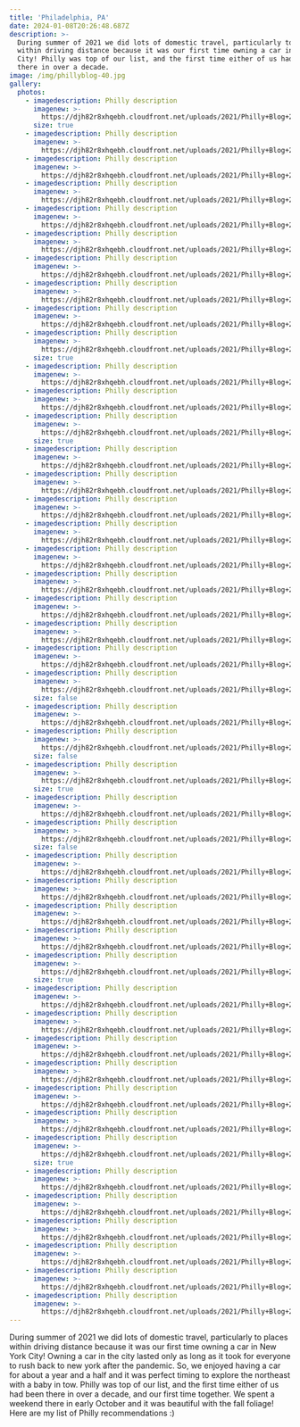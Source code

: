 ```yaml
---
title: 'Philadelphia, PA'
date: 2024-01-08T20:26:48.687Z
description: >-
  During summer of 2021 we did lots of domestic travel, particularly to places
  within driving distance because it was our first time owning a car in New York
  City! Philly was top of our list, and the first time either of us had been
  there in over a decade.
image: /img/phillyblog-40.jpg
gallery:
  photos:
    - imagedescription: Philly description
      imagenew: >-
        https://djh82r8xhqebh.cloudfront.net/uploads/2021/Philly+Blog+2/PhillyBlog-1.jpg
      size: true
    - imagedescription: Philly description
      imagenew: >-
        https://djh82r8xhqebh.cloudfront.net/uploads/2021/Philly+Blog+2/PhillyBlog-2.jpg
    - imagedescription: Philly description
      imagenew: >-
        https://djh82r8xhqebh.cloudfront.net/uploads/2021/Philly+Blog+2/PhillyBlog-3.jpg
    - imagedescription: Philly description
      imagenew: >-
        https://djh82r8xhqebh.cloudfront.net/uploads/2021/Philly+Blog+2/PhillyBlog-4.jpg
    - imagedescription: Philly description
      imagenew: >-
        https://djh82r8xhqebh.cloudfront.net/uploads/2021/Philly+Blog+2/PhillyBlog-5.jpg
    - imagedescription: Philly description
      imagenew: >-
        https://djh82r8xhqebh.cloudfront.net/uploads/2021/Philly+Blog+2/PhillyBlog-6.jpg
    - imagedescription: Philly description
      imagenew: >-
        https://djh82r8xhqebh.cloudfront.net/uploads/2021/Philly+Blog+2/PhillyBlog-7.jpg
    - imagedescription: Philly description
      imagenew: >-
        https://djh82r8xhqebh.cloudfront.net/uploads/2021/Philly+Blog+2/PhillyBlog-8.jpg
    - imagedescription: Philly description
      imagenew: >-
        https://djh82r8xhqebh.cloudfront.net/uploads/2021/Philly+Blog+2/PhillyBlog-9.jpg
    - imagedescription: Philly description
      imagenew: >-
        https://djh82r8xhqebh.cloudfront.net/uploads/2021/Philly+Blog+2/PhillyBlog-10.jpg
      size: true
    - imagedescription: Philly description
      imagenew: >-
        https://djh82r8xhqebh.cloudfront.net/uploads/2021/Philly+Blog+2/PhillyBlog-11.jpg
    - imagedescription: Philly description
      imagenew: >-
        https://djh82r8xhqebh.cloudfront.net/uploads/2021/Philly+Blog+2/PhillyBlog-12.jpg
    - imagedescription: Philly description
      imagenew: >-
        https://djh82r8xhqebh.cloudfront.net/uploads/2021/Philly+Blog+2/PhillyBlog-13.jpg
      size: true
    - imagedescription: Philly description
      imagenew: >-
        https://djh82r8xhqebh.cloudfront.net/uploads/2021/Philly+Blog+2/PhillyBlog-14.jpg
    - imagedescription: Philly description
      imagenew: >-
        https://djh82r8xhqebh.cloudfront.net/uploads/2021/Philly+Blog+2/PhillyBlog-20.jpg
    - imagedescription: Philly description
      imagenew: >-
        https://djh82r8xhqebh.cloudfront.net/uploads/2021/Philly+Blog+2/PhillyBlog-21.jpg
    - imagedescription: Philly description
      imagenew: >-
        https://djh82r8xhqebh.cloudfront.net/uploads/2021/Philly+Blog+2/PhillyBlog-15.jpg
    - imagedescription: Philly description
      imagenew: >-
        https://djh82r8xhqebh.cloudfront.net/uploads/2021/Philly+Blog+2/PhillyBlog-16.jpg
    - imagedescription: Philly description
      imagenew: >-
        https://djh82r8xhqebh.cloudfront.net/uploads/2021/Philly+Blog+2/PhillyBlog-22.jpg
    - imagedescription: Philly description
      imagenew: >-
        https://djh82r8xhqebh.cloudfront.net/uploads/2021/Philly+Blog+2/PhillyBlog-23.jpg
    - imagedescription: Philly description
      imagenew: >-
        https://djh82r8xhqebh.cloudfront.net/uploads/2021/Philly+Blog+2/PhillyBlog-17.jpg
    - imagedescription: Philly description
      imagenew: >-
        https://djh82r8xhqebh.cloudfront.net/uploads/2021/Philly+Blog+2/PhillyBlog-25.jpg
    - imagedescription: Philly description
      imagenew: >-
        https://djh82r8xhqebh.cloudfront.net/uploads/2021/Philly+Blog+2/PhillyBlog-18.jpg
      size: false
    - imagedescription: Philly description
      imagenew: >-
        https://djh82r8xhqebh.cloudfront.net/uploads/2021/Philly+Blog+2/PhillyBlog-19.jpg
    - imagedescription: Philly description
      imagenew: >-
        https://djh82r8xhqebh.cloudfront.net/uploads/2021/Philly+Blog+2/PhillyBlog-24.jpg
      size: false
    - imagedescription: Philly description
      imagenew: >-
        https://djh82r8xhqebh.cloudfront.net/uploads/2021/Philly+Blog+2/PhillyBlog-27.jpg
      size: true
    - imagedescription: Philly description
      imagenew: >-
        https://djh82r8xhqebh.cloudfront.net/uploads/2021/Philly+Blog+2/PhillyBlog-28.jpg
    - imagedescription: Philly description
      imagenew: >-
        https://djh82r8xhqebh.cloudfront.net/uploads/2021/Philly+Blog+2/PhillyBlog-26.jpg
      size: false
    - imagedescription: Philly description
      imagenew: >-
        https://djh82r8xhqebh.cloudfront.net/uploads/2021/Philly+Blog+2/PhillyBlog-29.jpg
    - imagedescription: Philly description
      imagenew: >-
        https://djh82r8xhqebh.cloudfront.net/uploads/2021/Philly+Blog+2/PhillyBlog-30.jpg
    - imagedescription: Philly description
      imagenew: >-
        https://djh82r8xhqebh.cloudfront.net/uploads/2021/Philly+Blog+2/PhillyBlog-31.jpg
    - imagedescription: Philly description
      imagenew: >-
        https://djh82r8xhqebh.cloudfront.net/uploads/2021/Philly+Blog+2/PhillyBlog-32.jpg
    - imagedescription: Philly description
      imagenew: >-
        https://djh82r8xhqebh.cloudfront.net/uploads/2021/Philly+Blog+2/PhillyBlog-33.jpg
      size: true
    - imagedescription: Philly description
      imagenew: >-
        https://djh82r8xhqebh.cloudfront.net/uploads/2021/Philly+Blog+2/PhillyBlog-34.jpg
    - imagedescription: Philly description
      imagenew: >-
        https://djh82r8xhqebh.cloudfront.net/uploads/2021/Philly+Blog+2/PhillyBlog-35.jpg
    - imagedescription: Philly description
      imagenew: >-
        https://djh82r8xhqebh.cloudfront.net/uploads/2021/Philly+Blog+2/PhillyBlog-36.jpg
    - imagedescription: Philly description
      imagenew: >-
        https://djh82r8xhqebh.cloudfront.net/uploads/2021/Philly+Blog+2/PhillyBlog-37.jpg
    - imagedescription: Philly description
      imagenew: >-
        https://djh82r8xhqebh.cloudfront.net/uploads/2021/Philly+Blog+2/PhillyBlog-38.jpg
    - imagedescription: Philly description
      imagenew: >-
        https://djh82r8xhqebh.cloudfront.net/uploads/2021/Philly+Blog+2/PhillyBlog-39.jpg
    - imagedescription: Philly description
      imagenew: >-
        https://djh82r8xhqebh.cloudfront.net/uploads/2021/Philly+Blog+2/PhillyBlog-40.jpg
      size: true
    - imagedescription: Philly description
      imagenew: >-
        https://djh82r8xhqebh.cloudfront.net/uploads/2021/Philly+Blog+2/PhillyBlog-41.jpg
    - imagedescription: Philly description
      imagenew: >-
        https://djh82r8xhqebh.cloudfront.net/uploads/2021/Philly+Blog+2/PhillyBlog-42.jpg
    - imagedescription: Philly description
      imagenew: >-
        https://djh82r8xhqebh.cloudfront.net/uploads/2021/Philly+Blog+2/PhillyBlog-43.jpg
    - imagedescription: Philly description
      imagenew: >-
        https://djh82r8xhqebh.cloudfront.net/uploads/2021/Philly+Blog+2/PhillyBlog-44.jpg
    - imagedescription: Philly description
      imagenew: >-
        https://djh82r8xhqebh.cloudfront.net/uploads/2021/Philly+Blog+2/PhillyBlog-45.jpg
    - imagedescription: Philly description
      imagenew: >-
        https://djh82r8xhqebh.cloudfront.net/uploads/2021/Philly+Blog+2/PhillyBlog-46.jpg
---
```

During summer of 2021 we did lots of domestic travel, particularly to places within driving distance because it was our first time owning a car in New York City! Owning a car in the city lasted only as long as it took for everyone to rush back to new york after the pandemic. So, we enjoyed having a car for about a year and a half and it was perfect timing to explore the northeast with a baby in tow. Philly was top of our list, and the first time either of us had been there in over a decade, and our first time together. We spent a weekend there in early October and it was beautiful with the fall foliage! Here are my list of Philly recommendations :)
